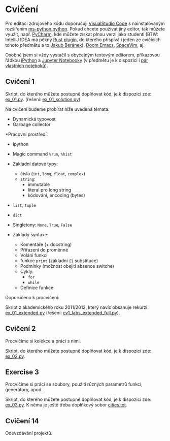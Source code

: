 # Cvičení

Pro editaci zdrojového kódu doporučuji [VisualStudio Code](https://code.visualstudio.com/) s nainstalovaným rozšířením [ms-python.python](https://marketplace.visualstudio.com/items?itemName=ms-python.python). Pokud chcete používat jiný editor, tak můžete využít, např. [PyCharm](https://www.jetbrains.com/pycharm/), kde můžete získat plnou verzi jako studenti (BTW: IntelliJ IDEA má pěkný [Rust plugin](https://plugins.jetbrains.com/plugin/8182-rust), do kterého příspívá i jeden ze cvičících tohoto předmětu a to [Jakub Beránek](https://github.com/Kobzol)), [Doom Emacs](https://github.com/hlissner/doom-emacs), [SpaceVim](https://spacevim.org/), aj.

Osobně jsem si vždy vystačil s obyčejným textovým editorem, příkazovou řádkou [iPython](https://ipython.org/) a [Jupyter Notebooky](https://jupyter.org/) (v předmětu je k dispozici i [pár vlastních noteboků](notebooks)).


## Cvičení 1

Skript, do kterého můžete postupně doplňovat kód, je k dispozici zde: [ex_01.py](labs/ex_01.py). (řešení: [ex_01_solution.py](labs/ex_01_solution.py)).

Na cvičení budeme probírat níže uvedená témata:
* Dynamická typovost
* Garbage collector

*Pracovní prostředí:
  * ipython
  * Magic command `%run`, `%hist`

* Základní datové typy:
  * čísla (`int`, `long`, `float`, `complex`)
  * `string`:
    * immutable
    * literal pro long string
    * kódováni, encoding (bytes)
* `list`, `tuple`
* `dict`

* Singletony: `None`, `True`, `False`

* Základy syntaxe:
  * Komentáře (+ docstring)
  * Přiřazení do proměnné
  * Volání funkcí
  * funkce `print` (základní `{}` substituce)
  * Podmínky (možnost obejití absence switche)
  * Cykly:
    * `for`
    * `while`
  * Definice funkce

Doporučeno k procvičení:

Skript z akademického roku 2011/2012, který navíc obsahuje rekurzi: [ex_01_extended.py](labs/ex_01_extendedn.py) (řešení: [cv1_labs_extended_full.py](cv1_labs_extended_full.py)).

<!--Solution: cv1_labs_extended_full.py-->

## Cvičení 2

Procvičíme si kolekce a práci s nimi.

Skript, do kterého můžete postupně doplňovat kód, je k dispozici zde: [ex_02.py](labs/ex_02.py).<!--(řešení: [ex_02_solution.py](labs/ex_02_solution.py)).-->

<!--
Scoring exercises on the topics discussed in the first lecture + the content of the first exercise where simple function calls were used.
-->

<!--The study material is the text stated at the beginning of the page.-->

## Exercise 3

Procvičíme si práci se soubory, použití různých parametrů funkcí, generátory, apod.

Skript, do kterého můžete postupně doplňovat kód, je k dispozici zde: [ex_03.py](labs/ex_03.py).
K němu je ještě třeba doplňkový sobor [cities.txt](labs/cities.txt).<!--(řešení: [ex_02_solution.py](labs/ex_02_solution.py)).-->

<!--
Scoring exercises on the topics discussed in the second lecture: Function, list comprehension, functional elements of programming, reading from a file.

-->
<!--The study material is the text stated at the beginning of the page. Exceptions and file readings are explained in the presentation .-->

<!--
## Exercise 4

Scoring exercises on the topics discussed in the 3rd lecture: Object-oriented programming.
-->

<!--
The study material is the text stated at the beginning of the page.
Slides to imports and packages .
Slides to object-oriented programming .
-->

<!--
## Exercise 5

Scoring exercises on topics discussed in third and fourth lecture: Object-oriented programming.
-->

<!--
The study material is the text stated at the beginning of the page.
Slides to object-oriented programming .
-->

<!--
## Exercise 6

Scoring exercises on topics discussed at 3.-5. lecture: Object-oriented programming.
-->

<!--
The study material is the text stated at the beginning of the page.
Slides to object-oriented programming .
-->

<!--
## Exercise 7

Scoring exercises on topics discussed in the 6th lecture: XML

Slides to process XML .

Example of [parsing XML](labs/ex_06_xml_examples.py) file [canteen.xml](notebooks/canteen.xml).

There is also a [newer version of parsing](notebooks/lecture_05_parsing_xml.ipynb) using the ElementTree library and [converting an xml file to Python objects](notebooks/lecture_05_xml_to_object.ipynb).
-->
<!--
Example of searching on Twitter (not running since 2013).
-->

<!--
## Exercise 8

Scoring exercises on topics discussed in the 8th lecture: XML-RPC

The study material is the text stated at the beginning of the page.

XML-RPC examples:
- [calc_client.py](calc_client.py)
- [calc_service.py](calc_service.py)
- [calc_service2.py](calc_service2.py)


## Exercise 9

Exercise on topics from all previous exercises.


-->

## Cvičení 14

Odevzdávání projektů.
